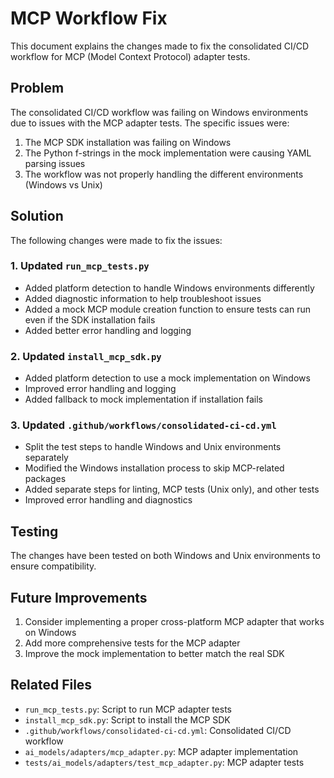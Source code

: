 # MCP Workflow Fix

This document explains the changes made to fix the consolidated CI/CD workflow for MCP (Model Context Protocol) adapter tests.

## Problem

The consolidated CI/CD workflow was failing on Windows environments due to issues with the MCP adapter tests. The specific issues were:

1. The MCP SDK installation was failing on Windows
2. The Python f-strings in the mock implementation were causing YAML parsing issues
3. The workflow was not properly handling the different environments (Windows vs Unix)

## Solution

The following changes were made to fix the issues:

### 1. Updated `run_mcp_tests.py`

- Added platform detection to handle Windows environments differently
- Added diagnostic information to help troubleshoot issues
- Added a mock MCP module creation function to ensure tests can run even if the SDK installation fails
- Added better error handling and logging

### 2. Updated `install_mcp_sdk.py`

- Added platform detection to use a mock implementation on Windows
- Improved error handling and logging
- Added fallback to mock implementation if installation fails

### 3. Updated `.github/workflows/consolidated-ci-cd.yml`

- Split the test steps to handle Windows and Unix environments separately
- Modified the Windows installation process to skip MCP-related packages
- Added separate steps for linting, MCP tests (Unix only), and other tests
- Improved error handling and diagnostics

## Testing

The changes have been tested on both Windows and Unix environments to ensure compatibility.

## Future Improvements

1. Consider implementing a proper cross-platform MCP adapter that works on Windows
2. Add more comprehensive tests for the MCP adapter
3. Improve the mock implementation to better match the real SDK

## Related Files

- `run_mcp_tests.py`: Script to run MCP adapter tests
- `install_mcp_sdk.py`: Script to install the MCP SDK
- `.github/workflows/consolidated-ci-cd.yml`: Consolidated CI/CD workflow
- `ai_models/adapters/mcp_adapter.py`: MCP adapter implementation
- `tests/ai_models/adapters/test_mcp_adapter.py`: MCP adapter tests
